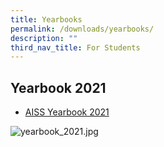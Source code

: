 ```yaml
---
title: Yearbooks
permalink: /downloads/yearbooks/
description: ""
third_nav_title: For Students
---
```

## Yearbook 2021

* [AISS Yearbook 2021](https://ahmadibrahimsec.moe.edu.sg/qql/slot/u529/2022/Download/Yearbooks/AISS%20Yearbook%202021_compressed.pdf)

![yearbook_2021.jpg](https://ahmadibrahimsec.moe.edu.sg/qql/slot/u529/2022/Download/Yearbooks/yearbook_2021.jpg)